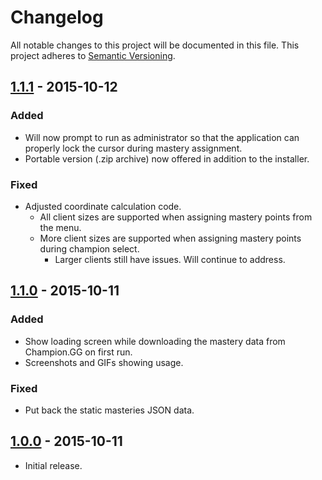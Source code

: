 Changelog
=========

All notable changes to this project will be documented in this file.
This project adheres to [Semantic Versioning](http://semver.org/).

## [1.1.1] - 2015-10-12
### Added
- Will now prompt to run as administrator so that the application can properly lock the cursor during mastery assignment.
- Portable version (.zip archive) now offered in addition to the installer.

### Fixed
- Adjusted coordinate calculation code.
  - All client sizes are supported when assigning mastery points from the menu.
  - More client sizes are supported when assigning mastery points during champion select.
    - Larger clients still have issues. Will continue to address.

## [1.1.0] - 2015-10-11
### Added
- Show loading screen while downloading the mastery data from Champion.GG on first run.
- Screenshots and GIFs showing usage.

### Fixed
- Put back the static masteries JSON data.

## [1.0.0] - 2015-10-11
- Initial release.

[1.1.1]: https://github.com/maxdeviant/lol-mastery-manager/compare/v1.1.0...v1.1.1
[1.1.0]: https://github.com/maxdeviant/lol-mastery-manager/compare/v1.0.0...v1.1.0
[1.0.0]: https://github.com/maxdeviant/lol-mastery-manager/compare/d946e11...v1.0.0
